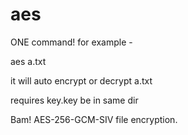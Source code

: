 

# aes

ONE command! for example -

aes a.txt 

it will auto encrypt or decrypt a.txt   

requires key.key be in same dir 

Bam! AES-256-GCM-SIV file encryption. 
